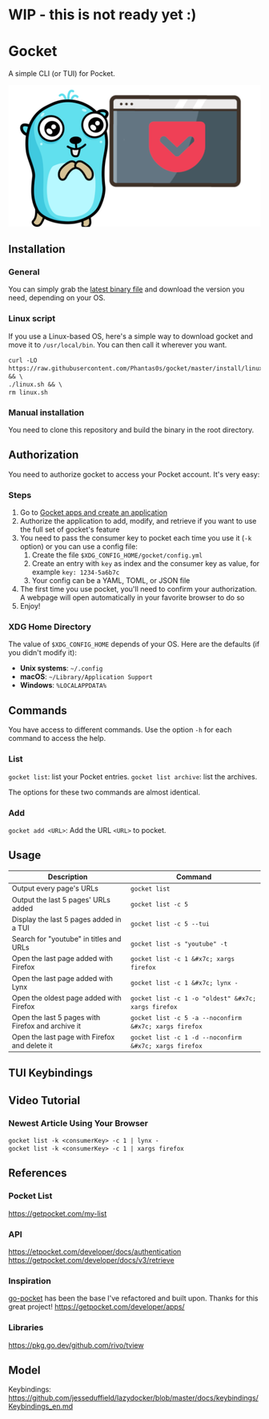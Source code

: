 # WIP - this is not ready yet :)

# Gocket

A simple CLI (or TUI) for Pocket.

![Logo of Gocket](./logo_smaller.png)

## Installation

### General

You can simply grab the [latest binary file](https://github.com/Phantas0s/gocket/releases/latest) and download the version you need, depending on your OS.

### Linux script

If you use a Linux-based OS, here's a simple way to download gocket and move it to `/usr/local/bin`. You can then call it wherever you want.

```shell
curl -LO https://raw.githubusercontent.com/Phantas0s/gocket/master/install/linux.sh && \
./linux.sh && \
rm linux.sh
```
### Manual installation

You need to clone this repository and build the binary in the root directory.

## Authorization

You need to authorize gocket to access your Pocket account. It's very easy:

### Steps

1. Go to [Gocket apps and create an application](https://getpocket.com/developer/apps/)
2. Authorize the application to add, modify, and retrieve if you want to use the full set of gocket's feature
3. You need to pass the consumer key to pocket each time you use it (`-k` option) or you can use a config file:
    1. Create the file `$XDG_CONFIG_HOME/gocket/config.yml`
    2. Create an entry with `key` as index and the consumer key as value, for example `key: 1234-5a6b7c`
    3. Your config can be a YAML, TOML, or JSON file
3. The first time you use pocket, you'll need to confirm your authorization. A webpage will open automatically in your favorite browser to do so
4. Enjoy!

### XDG Home Directory

The value of `$XDG_CONFIG_HOME` depends of your OS. Here are the defaults (if you didn't modify it):

* **Unix systems**: `~/.config`
* **macOS**: `~/Library/Application Support`
* **Windows**: `%LOCALAPPDATA%`

## Commands

You have access to different commands. Use the option `-h` for each command to access the help.

### List

`gocket list`: list your Pocket entries.
`gocket list archive`: list the archives.

The options for these two commands are almost identical.

### Add

`gocket add <URL>`: Add the URL `<URL>` to pocket.

## Usage

| Description                                       | Command                                                |
| ----                                              | ----                                                   |
| Output every page's URLs                          | `gocket list`                                          |
| Output the last 5 pages' URLs added               | `gocket list -c 5`                                     |
| Display the last 5 pages added in a TUI           | `gocket list -c 5 --tui`                               |
| Search for "youtube" in titles and URLs           | `gocket list -s "youtube" -t`                          |
| Open the last page added with Firefox             | `gocket list -c 1 &#x7c; xargs firefox`                |
| Open the last page added with Lynx                | `gocket list -c 1 &#x7c; lynx -`                       |
| Open the oldest page added with Firefox           | `gocket list -c 1 -o "oldest" &#x7c; xargs firefox`    |
| Open the last 5 pages with Firefox and archive it | `gocket list -c 5 -a --noconfirm &#x7c; xargs firefox` |
| Open the last page with Firefox and delete it     | `gocket list -c 1 -d --noconfirm &#x7c; xargs firefox` |

## TUI Keybindings



## Video Tutorial


### Newest Article Using Your Browser

```
gocket list -k <consumerKey> -c 1 | lynx -
gocket list -k <consumerKey> -c 1 | xargs firefox
```

## References

### Pocket List

https://getpocket.com/my-list

### API

https://etpocket.com/developer/docs/authentication
https://getpocket.com/developer/docs/v3/retrieve

### Inspiration

[go-pocket](https://github.com/motemen/go-pocket) has been the base I've refactored and built upon. Thanks for this great project!
https://getpocket.com/developer/apps/

### Libraries

https://pkg.go.dev/github.com/rivo/tview

## Model

Keybindings: https://github.com/jesseduffield/lazydocker/blob/master/docs/keybindings/Keybindings_en.md
